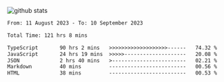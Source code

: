 
![github stats](https://github-readme-stats.vercel.app/api?username=realmahd1&show_icons=true&theme=codeSTACKr&hide_rank=true&count_private=true)

<!--START_SECTION:waka-->

```txt
From: 11 August 2023 - To: 10 September 2023

Total Time: 121 hrs 8 mins

TypeScript       90 hrs 2 mins   >>>>>>>>>>>>>>>>>>>------   74.32 %
JavaScript       24 hrs 19 mins  >>>>>--------------------   20.08 %
JSON             2 hrs 40 mins   >------------------------   02.21 %
Markdown         40 mins         -------------------------   00.56 %
HTML             38 mins         -------------------------   00.53 %
```

<!--END_SECTION:waka-->
